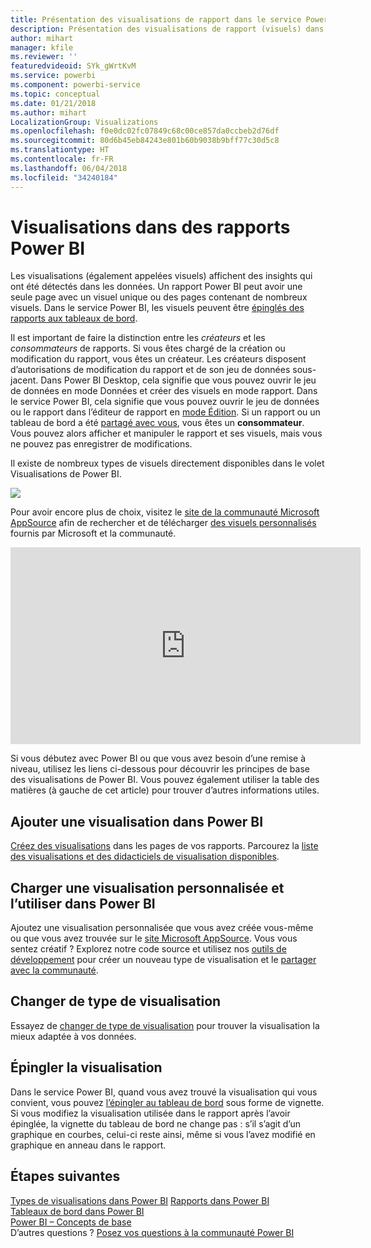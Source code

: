 ```yaml
---
title: Présentation des visualisations de rapport dans le service Power BI et dans Power BI Desktop
description: Présentation des visualisations de rapport (visuels) dans Microsoft Power BI.
author: mihart
manager: kfile
ms.reviewer: ''
featuredvideoid: SYk_gWrtKvM
ms.service: powerbi
ms.component: powerbi-service
ms.topic: conceptual
ms.date: 01/21/2018
ms.author: mihart
LocalizationGroup: Visualizations
ms.openlocfilehash: f0e0dc02fc07849c68c00ce857da0ccbeb2d76df
ms.sourcegitcommit: 80d6b45eb84243e801b60b9038b9bff77c30d5c8
ms.translationtype: HT
ms.contentlocale: fr-FR
ms.lasthandoff: 06/04/2018
ms.locfileid: "34240184"
---
```

# <a name="visualizations-in-power-bi-reports"></a>Visualisations dans des rapports Power BI
Les visualisations (également appelées visuels) affichent des insights qui ont été détectés dans les données. Un rapport Power BI peut avoir une seule page avec un visuel unique ou des pages contenant de nombreux visuels. Dans le service Power BI, les visuels peuvent être [épinglés des rapports aux tableaux de bord](service-dashboard-pin-tile-from-report.md). 

Il est important de faire la distinction entre les *créateurs* et les *consommateurs* de rapports. Si vous êtes chargé de la création ou modification du rapport, vous êtes un créateur.  Les créateurs disposent d’autorisations de modification du rapport et de son jeu de données sous-jacent. Dans Power BI Desktop, cela signifie que vous pouvez ouvrir le jeu de données en mode Données et créer des visuels en mode rapport. Dans le service Power BI, cela signifie que vous pouvez ouvrir le jeu de données ou le rapport dans l’éditeur de rapport en [mode Édition](service-reading-view-and-editing-view.md). Si un rapport ou un tableau de bord a été [partagé avec vous](service-shared-with-me.md), vous êtes un **consommateur**. Vous pouvez alors afficher et manipuler le rapport et ses visuels, mais vous ne pouvez pas enregistrer de modifications.

Il existe de nombreux types de visuels directement disponibles dans le volet Visualisations de Power BI. 

![](media/power-bi-report-visualizations/power-bi-visualizations.png)

Pour avoir encore plus de choix, visitez le [site de la communauté Microsoft AppSource](https://appsource.microsoft.com) afin de rechercher et de télécharger [des visuels personnalisés](https://appsource.microsoft.com/marketplace/apps?product=power-bi-visuals&page=1) fournis par Microsoft et la communauté.    

<iframe width="560" height="315" src="https://www.youtube.com/embed/SYk_gWrtKvM?list=PL1N57mwBHtN0JFoKSR0n-tBkUJHeMP2cP" frameborder="0" allowfullscreen></iframe>


  Si vous débutez avec Power BI ou que vous avez besoin d’une remise à niveau, utilisez les liens ci-dessous pour découvrir les principes de base des visualisations de Power BI.  Vous pouvez également utiliser la table des matières (à gauche de cet article) pour trouver d’autres informations utiles.

## <a name="add-a-visualization-in-power-bi"></a>Ajouter une visualisation dans Power BI
[Créez des visualisations](power-bi-report-add-visualizations-i.md) dans les pages de vos rapports. Parcourez la [liste des visualisations et des didacticiels de visualisation disponibles](power-bi-visualization-types-for-reports-and-q-and-a.md). 

## <a name="upload-a-custom-visualization-and-use-it-in-power-bi"></a>Charger une visualisation personnalisée et l’utiliser dans Power BI
Ajoutez une visualisation personnalisée que vous avez créée vous-même ou que vous avez trouvée sur le [site Microsoft AppSource](https://appsource.microsoft.com/marketplace/apps?product=power-bi-visuals). Vous vous sentez créatif ? Explorez notre code source et utilisez nos [outils de développement](service-custom-visuals-getting-started-with-developer-tools.md) pour créer un nouveau type de visualisation et le [partager avec la communauté](developer/office-store.md).

## <a name="change-the-visualization-type"></a>Changer de type de visualisation
Essayez de [changer de type de visualisation](power-bi-report-change-visualization-type.md) pour trouver la visualisation la mieux adaptée à vos données.

## <a name="pin-the-visualization"></a>Épingler la visualisation
Dans le service Power BI, quand vous avez trouvé la visualisation qui vous convient, vous pouvez [l’épingler au tableau de bord](service-dashboard-pin-tile-from-report.md) sous forme de vignette. Si vous modifiez la visualisation utilisée dans le rapport après l’avoir épinglée, la vignette du tableau de bord ne change pas : s’il s’agit d’un graphique en courbes, celui-ci reste ainsi, même si vous l’avez modifié en graphique en anneau dans le rapport.

## <a name="next-steps"></a>Étapes suivantes
[Types de visualisations dans Power BI](power-bi-visualization-types-for-reports-and-q-and-a.md)
[Rapports dans Power BI](service-reports.md)  
[Tableaux de bord dans Power BI](service-dashboards.md)  
[Power BI – Concepts de base](service-basic-concepts.md)  
D’autres questions ? [Posez vos questions à la communauté Power BI](http://community.powerbi.com/)

